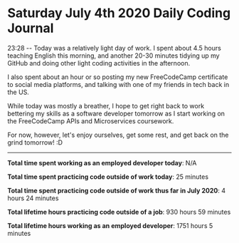 # Saturday July 4th 2020 Daily Coding Journal

23:28 -- Today was a relatively light day of work. I spent about 4.5 hours teaching English this morning, and another 20-30 minutes tidying up my GitHub and doing other light coding activities in the afternoon.

I also spent about an hour or so posting my new FreeCodeCamp certificate to social media platforms, and talking with one of my friends in tech back in the US.

While today was mostly a breather, I hope to get right back to work bettering my skills as a software developer tomorrow as I start working on the FreeCodeCamp APIs and Microservices coursework.

For now, however, let's enjoy ourselves, get some rest, and get back on the grind tomorrow! :D

---

**Total time spent working as an employed developer today**: N/A

**Total time spent practicing code outside of work today**: 25 minutes

**Total time spent practicing code outside of work thus far in July 2020**: 4 hours 24 minutes

**Total lifetime hours practicing code outside of a job**: 930 hours 59 minutes

**Total lifetime hours working as an employed developer**: 1751 hours 5 minutes
